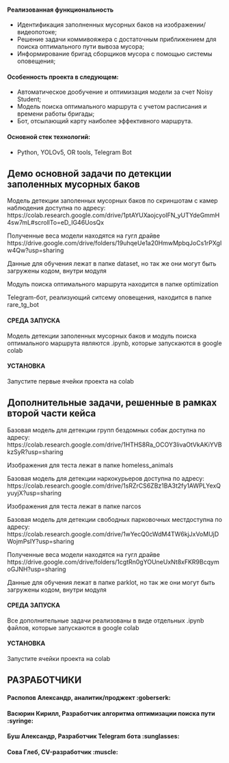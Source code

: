 <h4>Реализованная функциональность</h4>
<ul>
    <li>Идентификация заполненных мусорных баков на изображении/видеопотоке;</li>
    <li>Решение задачи коммивояжера с достаточным приближением для поиска оптимального пути вывоза мусора;</li>
    <li>Информирование бригад сборщиков мусора с помощью системы оповещения;</li>
</ul> 
<h4>Особенность проекта в следующем:</h4>
<ul>
    <li>Автоматическое дообучение и оптимизация модели за счет Noisy Student;</li>
    <li>Модель поиска оптимального маршрута с учетом расписания и времени работы бригады;</li>
    <li>Бот, отсылающий карту наиболее эффективного маршрута.</li>
</ul>
<h4>Основной стек технологий:</h4>
<ul>
    <li>Python, YOLOv5, OR tools, Telegram Bot</li>
 </ul>
 
 
 
 
 
<h2>Демо основной задачи по детекции заполенных мусорных баков</h2>

<p>Модель детекции заполенных мусорных баков по скриншотам с камер наблюдения доступна по адресу: https://colab.research.google.com/drive/1ptAYUXaojcyoIFN_yUTYdeGmmH4sw7mL#scrollTo=eD_IG46UosQx</p>
<p>Полученные веса модели находятся на гугл драйве https://drive.google.com/drive/folders/19uhqeUe1a20HmwMpbqJoCs1rPXgIw4Qw?usp=sharing </p>
<p>Данные для обучения лежат в папке dataset, но так же они могут быть загружены кодом, внутри модуля</p>
<p>Модуль поиска оптимального маршрута находится в папке optimization</p>
<p>Telegram-бот, реализующий ситсему оповещения, находится в папке rare_tg_bot  </p>


<h4>СРЕДА ЗАПУСКА</h4>
Модель детекции заполенных мусорных баков и модуль поиска оптимального маршрута являются .ipynb, которые запускаются в google colab


<h4>УСТАНОВКА</h4>
Запустите первые ячейки проекта на colab


<h2>Дополнительные задачи, решенные в рамках второй части кейса</h2>

<p>Базовая модель для детекции групп бездомных собак доступна по адресу: https://colab.research.google.com/drive/1HTHS8Ra_OCOY3livaOtVkAKiYVBkzSyR?usp=sharing</p>
<p>Изображения для теста лежат в папке homeless_animals</p>
<p>Базовая модель для детекции наркокурьеров доступна по адресу: https://colab.research.google.com/drive/1sRZrCS6ZBz1BA3t2fy1AWPLYexQyuyjX?usp=sharing</p>
<p>Изображения для теста лежат в папке narcos</p>
<p>Базовая модель для детекции свободных парковочных местдоступна по адресу: https://colab.research.google.com/drive/1wYecQ0cWdM4TW6kjJxVoMUjDWojmPsIY?usp=sharing</p>
<p>Полученные веса модели находятся на гугл драйве https://drive.google.com/drive/folders/1cgtRn0gYOUneUxNt8xFKR9BcqymoGJNH?usp=sharing </p>
<p>Данные для обучения лежат в папке parklot, но так же они могут быть загружены кодом, внутри модуля</p>


<h4>СРЕДА ЗАПУСКА</h4>
Все дополнительные задачи реализованы в виде отдельных .ipynb файлов, которые запускаются в google colab


<h4>УСТАНОВКА</h4>
Запустите ячейки проекта на colab





<h2>РАЗРАБОТЧИКИ</h2>

<h4>Распопов Александр,  аналитик/проджект :goberserk: </h4>

<h4>Васюрин Кирилл, Разработчик алгоритма оптимизации поиска пути :syringe: </h4>

<h4>Буш Александр, Разработчик Telegram бота :sunglasses: </h4>

<h4>Сова Глеб, CV-разработчик :muscle: </h4>

